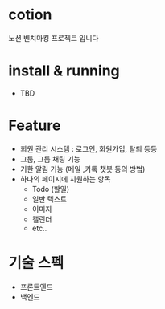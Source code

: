 # cotion
노션 벤치마킹 프로젝트 입니다

# install & running
* TBD

# Feature
* 회원 관리 시스템 : 로그인, 회원가입, 탈퇴 등등
* 그룹, 그룹 채팅 기능
* 기한 알림 기능 (메일 ,카톡 챗봇 등의 방법)
* 하나의 페이지에 지원하는 항목
  * Todo (할일)
  * 일반 텍스트
  * 이미지
  * 캘린더
  * etc..

# 기술 스펙
* 프론트엔드
* 백엔드
